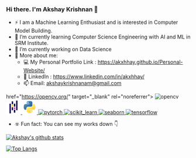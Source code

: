 ### Hi there. I'm Akshay Krishnan 👋

- ⚡ I am a Machine Learning Enthusiast and is interested in Computer Model Building. 
- 🌱 I’m currently learning Computer Science Engineering with AI and ML in SRM Institute.
- 🔭 I’m currently working on Data Science  
- 🧔 More about me:
  - 💻 My Personal Portfolio Link : https://akxhhay.github.io/Personal-Website/
  - 🔗 LinkedIn : https://www.linkedin.com/in/akxhhay/
  - 📫 Email: akshaykrishnanam@gmail.com
  

href="https://opencv.org/" target="_blank" rel="noreferrer"> <img src="https://www.vectorlogo.zone/logos/opencv/opencv-icon.svg" alt="opencv" width="40" height="40"/> </a> <a href="https://pandas.pydata.org/" target="_blank" rel="noreferrer"> <img src="https://raw.githubusercontent.com/devicons/devicon/2ae2a900d2f041da66e950e4d48052658d850630/icons/pandas/pandas-original.svg" alt="pandas" width="40" height="40"/> </a> <a href="https://www.python.org" target="_blank" rel="noreferrer"> <img src="https://raw.githubusercontent.com/devicons/devicon/master/icons/python/python-original.svg" alt="python" width="40" height="40"/> </a> <a href="https://pytorch.org/" target="_blank" rel="noreferrer"> <img src="https://www.vectorlogo.zone/logos/pytorch/pytorch-icon.svg" alt="pytorch" width="40" height="40"/> </a> <a href="https://scikit-learn.org/" target="_blank" rel="noreferrer"> <img src="https://upload.wikimedia.org/wikipedia/commons/0/05/Scikit_learn_logo_small.svg" alt="scikit_learn" width="40" height="40"/> </a> <a href="https://seaborn.pydata.org/" target="_blank" rel="noreferrer"> <img src="https://seaborn.pydata.org/_images/logo-mark-lightbg.svg" alt="seaborn" width="40" height="40"/> </a> <a href="https://www.tensorflow.org" target="_blank" rel="noreferrer"> <img src="https://www.vectorlogo.zone/logos/tensorflow/tensorflow-icon.svg" alt="tensorflow" width="40" height="40"/> </a> </p>

- ☣️ Fun fact: You can see my works down 👇

[![Akshay's github stats](https://github-readme-stats.vercel.app/api?username=akxhhay&count_private=true&show_icons=true&theme=tokyonight&hide_rank=false)](https://github.com/anuraghazra/github-readme-stats)

[![Top Langs](https://github-readme-stats.vercel.app/api/top-langs/?username=akxhhay&layout=compact&theme=tokyonight)](https://github.com/anuraghazra/github-readme-stats)
